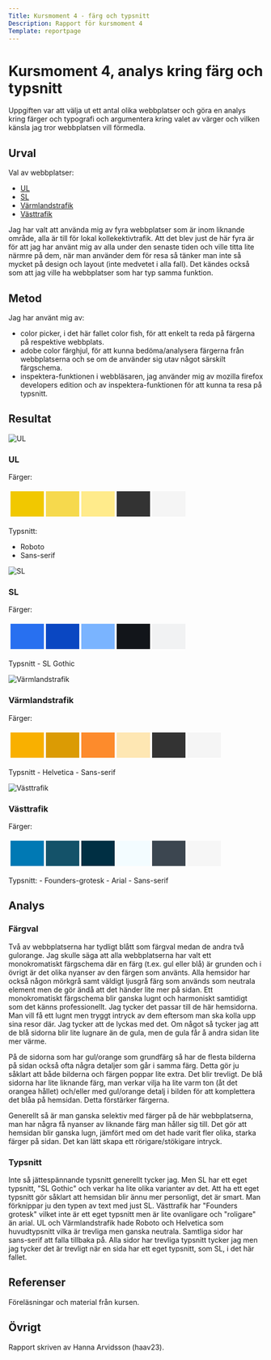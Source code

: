```yaml
---
Title: Kursmoment 4 - färg och typsnitt
Description: Rapport för kursmoment 4
Template: reportpage
---
```


Kursmoment 4, analys kring färg och typsnitt
===============


Uppgiften var att välja ut ett antal olika webbplatser och göra en analys kring färger och typografi och argumentera kring valet av värger och vilken känsla jag tror webbplatsen vill förmedla.


Urval
-----------------------


Val av webbplatser:
* [UL](https://ul.se)
* [SL](https://sl.se)
* [Värmlandstrafik](https://varmlandstrafik.se)
* [Västtrafik](https://vasttrafik.se)

Jag har valt att använda mig av fyra webbplatser som är inom liknande område, alla är till för lokal kollekektivtrafik. Att det blev just de här fyra är för att jag har använt mig av alla under den senaste tiden och ville titta lite närmre på dem, när man använder dem för resa så tänker man inte så mycket på design och layout (inte medvetet i alla fall). Det kändes också som att jag ville ha webbplatser som har typ samma funktion.

Metod
-----------------------

Jag har använt mig av:
- color picker, i det här fallet color fish, för att enkelt ta reda på färgerna på respektive webbplats. 
- adobe color färghjul, för att kunna bedöma/analysera färgerna från webbplatserna och se om de använder sig utav något särskilt färgschema. 
- inspektera-funktionen i webbläsaren, jag använder mig av mozilla firefox developers edition och av inspektera-funktionen för att kunna ta resa på typsnitt.

Resultat
-----------------------

<!-- [![UL](%assets_url%/img/UL1.png)](%assets_url%/img/UL1.png) vanligt -->
![UL](%base_url%/image/UL1.png?w=50%) <!-- cimage -->

<!-- <img  src="%base_url%/image/UL1.png?w=100" srcset="?w=100"> -->

### UL
Färger:
<table style="border-spacing: 4px; border-collapse: separate">
<tr>
<td style="height: 50px; width: 50px; background-color: #f1c800">
<td style="height: 50px; width: 50px; background-color: #f6d94d">
<td style="height: 50px; width: 50px; background-color: #ffeb8b">
<td style="height: 50px; width: 50px; background-color: #333333">
<td style="height: 50px; width: 50px; background-color: #f5f5f5">
</tr>
</table>


Typsnitt:
- Roboto
- Sans-serif
<!-- ![SL](%assets_url%/img/SL1.png) -->

![SL](%base_url%/image/SL1.png?w=50%) <!--vanligt -->


### SL
Färger:
<table style="border-spacing: 4px; border-collapse: separate">
<tr>
<td style="height: 50px; width: 50px; background-color: #2870f0">
<td style="height: 50px; width: 50px; background-color: #0a47c2">
<td style="height: 50px; width: 50px; background-color: #7ab4ff">
<td style="height: 50px; width: 50px; background-color: #12151a">
<td style="height: 50px; width: 50px; background-color: #f1f2f3">
</tr>
</table>
Typsnitt
- SL Gothic

![Värmlandstrafik](%base_url%/image/Varmlandstrafik1.png?w=50%)
### Värmlandstrafik
Färger:
<table style="border-spacing: 4px; border-collapse: separate">
<tr>
<td style="height: 50px; width: 50px; background-color: #f9b000">
<td style="height: 50px; width: 50px; background-color: #db9b04">
<td style="height: 50px; width: 50px; background-color: #fd8b2c">
<td style="height: 50px; width: 50px; background-color: #fee7b3">
<td style="height: 50px; width: 50px; background-color: #333333">
<td style="height: 50px; width: 50px; background-color: #f5f5f5">
</tr>
</table>
Typsnitt
- Helvetica
- Sans-serif


![Västtrafik](%base_url%/image/vasttrafik1.png?w=50%)
### Västtrafik
Färger:
<table style="border-spacing: 4px; border-collapse: separate">
<tr>
<td style="height: 50px; width: 50px; background-color: #0079b4">
<td style="height: 50px; width: 50px; background-color: #145269">
<td style="height: 50px; width: 50px; background-color: #002f43">
<td style="height: 50px; width: 50px; background-color: #f3fcff">
<td style="height: 50px; width: 50px; background-color: #3c4650">
<td style="height: 50px; width: 50px; background-color: #f6f6f6">
</tr>
</table>
Typsnitt:
- Founders-grotesk
- Arial
- Sans-serif

Analys
-----------------------
### Färgval
Två av webbplatserna har tydligt blått som färgval medan de andra två gulorange. Jag skulle säga att alla webbplatserna har valt ett monokromatiskt färgschema där en färg (t.ex. gul eller blå) är grunden och i övrigt är det olika nyanser av den färgen som använts. Alla hemsidor har också någon mörkgrå samt väldigt ljusgrå färg som används som neutrala element men de gör ändå att det händer lite mer på sidan. Ett monokromatiskt färgschema blir ganska lugnt och harmoniskt samtidigt som det känns professionellt. Jag tycker det passar till de här hemsidorna. Man vill få ett lugnt men tryggt intryck av dem eftersom man ska kolla upp sina resor där. Jag tycker att de lyckas med det. Om något så tycker jag att de blå sidorna blir lite lugnare än de gula, men de gula får å andra sidan lite mer värme. 

På de sidorna som har gul/orange som grundfärg så har de flesta bilderna på sidan också ofta några detaljer som går i samma färg. Detta gör ju såklart att både bilderna och färgen poppar lite extra. Det blir trevligt. De blå sidorna har lite liknande färg, man verkar vilja ha lite varm ton (åt det orangea hållet) och/eller med gul/orange detalj i bilden för att komplettera det blåa på hemsidan. Detta förstärker färgerna.

Generellt så är man ganska selektiv med färger på de här webbplatserna, man har några få nyanser av liknande färg man håller sig till. Det gör att hemsidan blir ganska lugn, jämfört med om det hade varit fler olika, starka färger på sidan. Det kan lätt skapa ett rörigare/stökigare intryck.

### Typsnitt
Inte så jättespännande typsnitt generellt tycker jag. Men SL har ett eget typsnitt, "SL Gothic" och verkar ha lite olika varianter av det. Att ha ett eget typsnitt gör såklart att hemsidan blir ännu mer personligt, det är smart. Man förknippar ju den typen av text med just SL. Västtrafik har "Founders grotesk" vilket inte är ett eget typsnitt men är lite ovanligare och "roligare" än arial. UL och Värmlandstrafik hade Roboto och Helvetica som huvudtypsnitt vilka är trevliga men ganska neutrala. Samtliga sidor har sans-serif att falla tillbaka på. Alla sidor har trevliga typsnitt tycker jag men jag tycker det är trevligt när en sida har ett eget typsnitt, som SL, i det här fallet. 

Referenser
-----------------------

Föreläsningar och material från kursen.

Övrigt
-----------------------

Rapport skriven av Hanna Arvidsson (haav23).